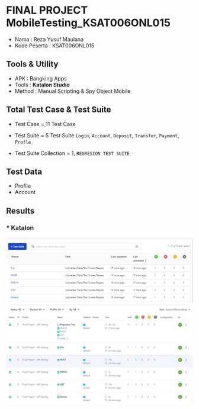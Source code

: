 # FINAL PROJECT MobileTesting_KSAT006ONL015

- Nama : Reza Yusuf Maulana
- Kode Peserta : KSAT006ONL015

## Tools & Utility

- APK : Bangking Apps
- Tools : <b>Katalon Studio</b>
- Method : Manual Scripting & Spy Object Mobile

## Total Test Case & Test Suite

- Test Case = 11 Test Case
- Test Suite = 5 Test Suite `Login`, `Account`, `Deposit`, `Transfer`, `Payment`, `Profle`

- Test Suite Collection = 1, `REGRESION TEST SUITE`

## Test Data

- Profile
- Account

## Results

### \* Katalon

<img src="https://github.com/rezaa98/APITesting_FinalProjekKatalonReza_KSAT006ONL015/blob/main/IMG/Report.jpeg" width="1000">
<img src="https://github.com/rezaa98/APITesting_FinalProjekKatalonReza_KSAT006ONL015/blob/main/IMG/TestSuite.jpeg" width="1000">
